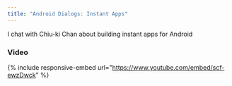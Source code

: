 ```yaml
---
title: "Android Dialogs: Instant Apps"
---
```

I chat with Chiu-ki Chan about building instant apps for Android

### Video
{% include responsive-embed url="https://www.youtube.com/embed/scf-ewzDwck" %}